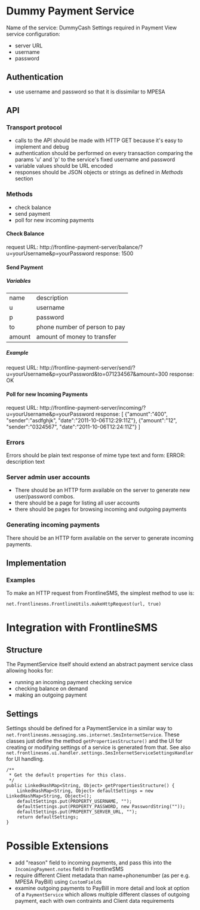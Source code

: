 # Dummy Payment Service
Name of the service: DummyCash
Settings required in Payment View service configuration:

* server URL
* username
* password

## Authentication
* use username and password so that it is dissimilar to MPESA

## API

### Transport protocol
* calls to the API should be made with HTTP GET because it's easy to implement and debug
* authentication should be performed on every transaction comparing the params 'u' and 'p' to the service's fixed username and password
* variable values should be URL encoded
* responses should be JSON objects or strings as defined in *Methods* section

### Methods
* check balance
* send payment
* poll for new incoming payments

#### Check Balance
request URL: http://frontline-payment-server/balance/?u=yourUsername&p=yourPassword
response: 1500

#### Send Payment
##### Variables

<table>
	<tr><td>name</td><td>description</td></tr>
	<tr><td>u</td><td>username</td></tr>
	<tr><td>p</td><td>password</td></tr>
	<tr><td>to</td><td>phone number of person to pay</td></tr>
	<tr><td>amount</td><td>amount of money to transfer</td></tr>
</table>

##### Example
request URL: http://frontline-payment-server/send/?u=yourUsername&p=yourPassword&to=071234567&amount=300
response: OK

#### Poll for new Incoming Payments
request URL: http://frontline-payment-server/incoming/?u=yourUsername&p=yourPassword
response:
	[
		{"amount":"400", "sender":"asdfghjk", "date":"2011-10-06T12:29:11Z"},
		{"amount":"12", "sender":"0324567", "date":"2011-10-06T12:24:11Z"}
	]

### Errors
Errors should be plain text response of mime type text and form:
ERROR: description text

### Server admin user accounts
* There should be an HTTP form available on the server to generate new user/password combos.
* there should be a page for listing all user accounts
* there should be pages for browsing incoming and outgoing payments

### Generating incoming payments
There should be an HTTP form available on the server to generate incoming payments.

## Implementation

### Examples
To make an HTTP request from FrontlineSMS, the simplest method to use is:

	net.frontlinesms.FrontlineUtils.makeHttpRequest(url, true)


# Integration with FrontlineSMS

## Structure

The PaymentService itself should extend an abstract payment service class allowing hooks for:

* running an incoming payment checking service
* checking balance on demand
* making an outgoing payment

## Settings

Settings should be defined for a PaymentService in a similar way to `net.frontlinesms.messaging.sms.internet.SmsInternetService`.  These classes just define the method `getPropertiesStructure()` and the UI for creating or modifying settings of a service is generated from that.  See also `net.frontlinesms.ui.handler.settings.SmsInternetServiceSettingsHandler` for UI handling.

	/** 
	 * Get the default properties for this class.
	 */
	public LinkedHashMap<String, Object> getPropertiesStructure() {
		LinkedHashMap<String, Object> defaultSettings = new LinkedHashMap<String, Object>();
		defaultSettings.put(PROPERTY_USERNAME, "");
		defaultSettings.put(PROPERTY_PASSWORD, new PasswordString(""));
		defaultSettings.put(PROPERTY_SERVER_URL, "");
		return defaultSettings;
	}

# Possible Extensions

* add "reason" field to incoming payments, and pass this into the `IncomingPayment.notes` field in FrontlineSMS
* require different Client metadata than name+phonenumber (as per e.g. MPESA PayBill) using `CustomField`s
* examine outgoing payments to PayBill in more detail and look at option of a `PaymentService` which allows multiple different classes of outgoing payment, each with own contraints and Client data requirements
